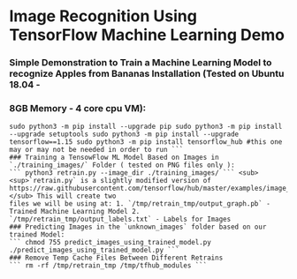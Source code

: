 # Image Recognition Using TensorFlow Machine Learning Demo
### Simple Demonstration to Train a Machine Learning Model to recognize Apples from Bananas Installation (Tested on Ubuntu 18.04 - 
### 8GB Memory - 4 core cpu VM):
``` git clone https://github.com/chrisjd20/img_rec_tf_ml_demo.git cd img_rec_tf_ml_demo sudo apt install python3 python3-pip -y 
sudo python3 -m pip install --upgrade pip sudo python3 -m pip install --upgrade setuptools sudo python3 -m pip install --upgrade 
tensorflow==1.15 sudo python3 -m pip install tensorflow_hub #this one may or may not be needed in order to run ```
### Training a TensowFlow ML Model Based on Images in `./training_images/` Folder ( tested on PNG files only ):
``` python3 retrain.py --image_dir ./training_images/ ``` <sub><sup>`retrain.py` is a slightly modified version of 
https://raw.githubusercontent.com/tensorflow/hub/master/examples/image_retraining/retrain.py</sup></sub> This will create two 
files we will be using at: 1. `/tmp/retrain_tmp/output_graph.pb` - Trained Machine Learning Model 2. 
`/tmp/retrain_tmp/output_labels.txt` - Labels for Images
### Predicting Images in the `unknown_images` folder based on our trained Model:
``` chmod 755 predict_images_using_trained_model.py ./predict_images_using_trained_model.py ```
### Remove Temp Cache Files Between Different Retrains
``` rm -rf /tmp/retrain_tmp /tmp/tfhub_modules ```
